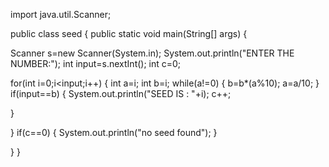 
import java.util.Scanner;


public class seed {
	public static void main(String[] args) {
		
	
 Scanner s=new Scanner(System.in);
System.out.println("ENTER THE NUMBER:");
int input=s.nextInt();
int c=0;

for(int i=0;i<input;i++)
{
	int a=i;
	int b=i;
while(a!=0)
{
	b=b*(a%10);
	a=a/10;
}
if(input==b)
{
	System.out.println("SEED IS : "+i);
	c++;
	

}


}
if(c==0)
{
	System.out.println("no seed found");
}


}
}
